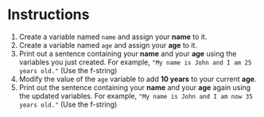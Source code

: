 # Instructions  

1. Create a variable named `name` and assign your **name** to it.
2. Create a variable named `age` and assign your **age** to it.
3. Print out a sentence containing your **name** and your **age** using the variables you just created. For example, `"My name is John and I am 25 years old."` (Use the f-string)
4. Modify the value of the `age` variable to add **10 years** to your current **age**.
5. Print out the sentence containing your **name** and your **age** again using the updated variables. For example, `"My name is John and I am now 35 years old."` (Use the f-string)
